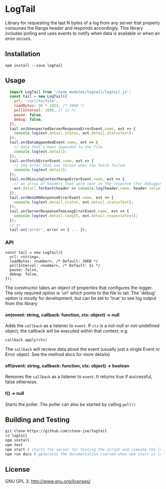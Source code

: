 # LogTail
Library for requesting the last N bytes of a log from any server that properly consumes the Range header and responds
accordingly. This library includes polling and uses events to notify when data is available or when an error occurs.

## Installation
`npm install --save logtail`

## Usage
```javascript
  import LogTail from '/node_modules/logtail/logtail.js';
  const tail = new LogTail({
    url: '/url/to/file',
    loadBytes: 30 * 1024, /* 30KB */
    pollInterval: 1000, /* 1s */
    pause: false,
    debug: false,
  });
  tail.on(UnexpectedServerResponseErrorEvent.name, evt => {
    console.log(evt.detail.status, evt.detail.statusText);
  });
  tail.on(DataAppendedEvent.name, evt => {
    // data that's been appended to the file
    console.log(evt.detail);
  });
  tail.on(FetchErrorEvent.name, evt => {
    // the error that was thrown when the fetch failed
    console.log(evt.detail);
  });
  tail.on(MissingContentRangeErrorEvent.name, evt => {
    // an array of headers that were sent in the response (for debugging)
    evt.detail.forEach(header => console.log(header.name, header.value));
  });
  tail.on(Non206ResponseErrorEvent.name, evt => {
    console.log(evt.detail.status, evt.detail.statusText);
  });
  tail.on(ServerResponseTooLongErrorEvent.name, evt => {
    console.log(evt.detail.length, evt.detail.responseText);
  });
  // or
  tail.on('error', error => { ... });
```

### API
```
const tail = new LogTail({
  url: <string>,
  loadBytes: <number>, /* Default: 30KB */
  pollInterval: <number>, /* Default: 1s */
  pause: false,
  debug: false,
});
```
The constructor takes an object of properties that configures the logger. The only required option is 'url' which points to the file to tail. The 'debug' option is mostly for development, but can be set to 'true' to see log output from this library

#### on(event: string, callback: function, ctx: object) -> null
Adds the `callback` as a listener to `event`. If `ctx` is a not-null or not-undefined object, the callback will be executed within that context; e.g. 
```
callback.apply(ctx)
```
The `callback` will recieve data about the event (usually just a single Event or Error object. See the method docs for more details)

#### off(event: string, callback: function, ctx: object) -> boolean
Removes the `callback` as a listener to `event`. It returns true if successful, false otherwise.

#### f() -> null
Starts the poller. The poller can also be started by calling `poll()`

## Building and Testing
```bash
git clone https://github.com/stone-joe/logtail
cd logtail
npm install
npm test
npm start # starts the server for testing the script and viewing the logs
npm run docs # generates the documentation (served when npm start is called)
```

## License
GNU GPL 3: http://www.gnu.org/licenses/